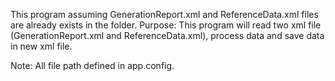 This program assuming GenerationReport.xml and ReferenceData.xml files are already exists in the folder.
Purpose: This program will read two xml file (GenerationReport.xml and ReferenceData.xml), process data and save data in new xml file.

Note: All file path defined in app.config.
